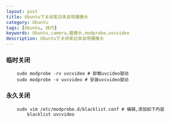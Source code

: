 ```yaml
---
layout: post
title: Ubuntu下关闭笔记本自带摄像头
category: Ubuntu
tags: [Ubuntu, 技巧]
keywords: Ubuntu,camera,摄像头,modprobe,uvcvideo
description: Ubuntu下关闭笔记本自带摄像头
---
```

### 临时关闭
        sudo modprobe -rv uvcvideo # 卸载uvcideo驱动
        sudo modprobe -v uvcvideo # 安装uvcvideo驱动 

### 永久关闭
        sudo vim /etc/modprobe.d/blacklist.conf # 编辑,添加如下内容
            blacklist uvcvideo
